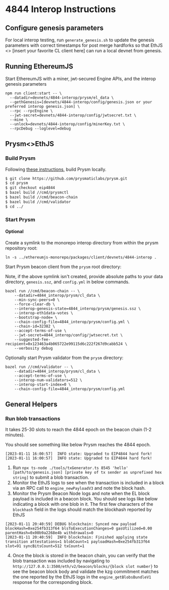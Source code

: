 # 4844 Interop Instructions

## Configure genesis parameters

For local interop testing, run `generate_genesis.sh` to update the genesis parameters with correct timestamps for post merge hardforks so that EthJS <> [insert your favorite CL client here] can run a local devnet from genesis.

## Running EthereumJS

Start EthereumJS with a miner, jwt-secured Engine APIs, and the interop genesis parameters

```
npm run client:start -- \
  --datadir=devnets/4844-interop/prysm/el_data \
  --gethGenesis=[devnets/4844-interop/config/genesis.json or your preferred interop genesis.json] \
  --rpc --rpcEngine \
  --jwt-secret=devnets/4844-interop/config/jwtsecret.txt \
  --mine \
  --unlock=devnets/4844-interop/config/minerKey.txt \
  --rpcDebug --loglevel=debug
```

## Prysm<>EthJS

### Build Prysm

Following [these instructions](https://hackmd.io/q1SLCaubTIWw_1zsEjW_Vg?view), build Prysm locally.

```sh
$ git clone https://github.com/prysmaticlabs/prysm.git
$ cd prysm
$ git checkout eip4844
$ bazel build //cmd/prysmctl
$ bazel build //cmd/beacon-chain
$ bazel build //cmd/validator
$ cd ../
```

### Start Prysm

#### Optional

Create a symlink to the monorepo interop directory from within the prysm repository root:

```shell
ln -s ../ethereumjs-monorepo/packages/client/devnets/4844-interop .
```

Start Prysm beacon client from the `prysm` root directory:

Note, if the above symlink isn't created, provide absolute paths to your data directory, `genesis.ssz`, and `config.yml` in below commands.

```shell
bazel run //cmd/beacon-chain -- \
    --datadir=4844_interop/prysm/cl_data \
	--min-sync-peers=0 \
    --force-clear-db \
	--interop-genesis-state=4844_interop/prysm/genesis.ssz \
	--interop-eth1data-votes \
	--bootstrap-node= \
	--chain-config-file=4844_interop/prysm/config.yml \
	--chain-id=32382 \
	--accept-terms-of-use \
	--jwt-secret=4844_interop/config/jwtsecret.txt \
	--suggested-fee-recipient=0x123463a4b065722e99115d6c222f267d9cabb524 \
	--verbosity debug
```

Optionally start Prysm validator from the `prysm` directory:

```shell
bazel run //cmd/validator -- \
    --datadir=4844_interop/prysm/cl_data \
	--accept-terms-of-use \
	--interop-num-validators=512 \
	--interop-start-index=0 \
	--chain-config-file=4844_interop/prysm/config.yml
```

## General Helpers

### Run blob transactions

It takes 25-30 slots to reach the 4844 epoch on the beacon chain (1-2 minutes).

You should see something like below Prysm reaches the 4844 epoch.

```
[2023-01-11 16:00:57]  INFO state: Upgraded to EIP4844 hard fork!
[2023-01-11 16:00:57]  INFO state: Upgraded to EIP4844 hard fork!
```

1. Run `npx ts-node ./tools/txGenerator.ts 8545 'hello' [path/to/genesis.json] [private key of tx sender as unprefixed hex string]` to submit a blob transaction.
2. Monitor the EthJS logs to see when the transaction is included in a block via an RPC call to `engine_newPayloadV3` and note the block hash.
3. Monitor the Prysm Beacon Node logs and note when the EL block payload is included in a beacon block. You should see logs like below indicating a block with one blob in it. The first few characters of the `blockhash` field in the logs should match the blockhash reported by EthJS

```
[2023-01-11 20:40:59] DEBUG blockchain: Synced new payload blockHash=0xe254fb313f64 blsToExecutionChanges=0 gasUtilized=0.00 parentHash=0x00b9a2268e4b withdrawals=0
[2023-01-11 20:40:59]  INFO blockchain: Finished applying state transition attestations=1 blobCount=1 payloadHash=0xe254fb313f64 slot=91 syncBitsCount=512 txCount=1
```

4. Once the block is stored in the beacon chain, you can verify that the blob transaction was included by navigating to `http://127.0.0.1:3500/eth/v2/beacon/blocks/{block slot number}` to see the beacon block body and validate the kzg commitment matches the one reported by the EthJS logs in the `engine_getBlobsBundleV1` response for the corresponding block.
